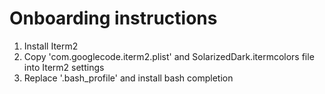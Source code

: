 # Onboarding instructions

1. Install Iterm2
2. Copy 'com.googlecode.iterm2.plist' and SolarizedDark.itermcolors file into Iterm2 settings
3. Replace '.bash_profile' and install bash completion
